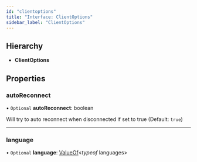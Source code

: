 ```yaml
---
id: "clientoptions"
title: "Interface: ClientOptions"
sidebar_label: "ClientOptions"
---
```


## Hierarchy

* **ClientOptions**

## Properties

### autoReconnect

• `Optional` **autoReconnect**: boolean

Will try to auto reconnect when disconnected if set to true (Default: `true`)

___

### language

• `Optional` **language**: [ValueOf](../globals.md#valueof)<*typeof* languages\>
